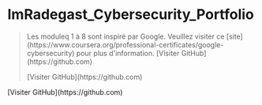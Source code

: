 # ImRadegast_Cybersecurity_Portfolio
<blockquote>
<p>Les moduleq 1 à 8 sont inspiré par Google. Veuillez visiter ce [site](https://www.coursera.org/professional-certificates/google-cybersecurity) pour plus d'information. [Visiter GitHub](https://github.com) </p>
[Visiter GitHub](https://github.com)
</blockquote>
[Visiter GitHub](https://github.com)
